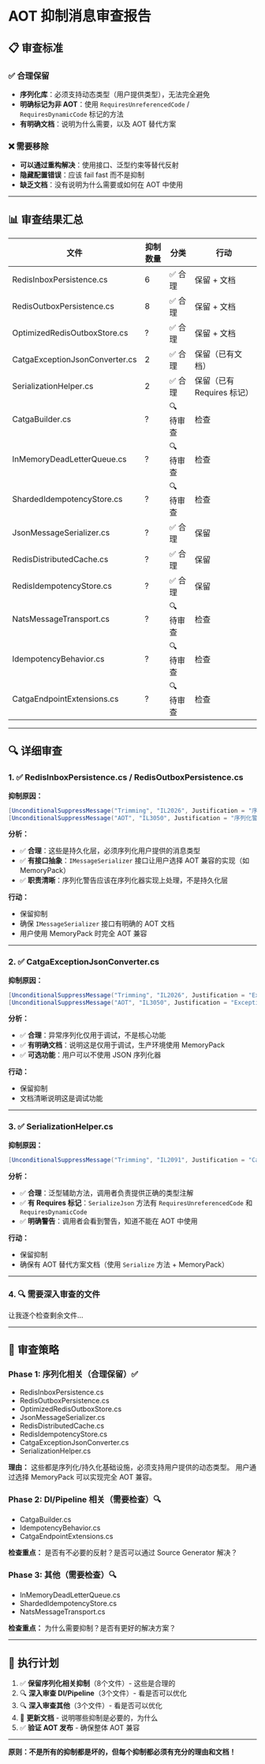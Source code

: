 # AOT 抑制消息审查报告

## 📋 审查标准

### ✅ 合理保留
- **序列化库**：必须支持动态类型（用户提供类型），无法完全避免
- **明确标记为非 AOT**：使用 `RequiresUnreferencedCode` / `RequiresDynamicCode` 标记的方法
- **有明确文档**：说明为什么需要，以及 AOT 替代方案

### ❌ 需要移除
- **可以通过重构解决**：使用接口、泛型约束等替代反射
- **隐藏配置错误**：应该 fail fast 而不是抑制
- **缺乏文档**：没有说明为什么需要或如何在 AOT 中使用

---

## 📊 审查结果汇总

| 文件 | 抑制数量 | 分类 | 行动 |
|------|---------|------|------|
| RedisInboxPersistence.cs | 6 | ✅ 合理 | 保留 + 文档 |
| RedisOutboxPersistence.cs | 8 | ✅ 合理 | 保留 + 文档 |
| OptimizedRedisOutboxStore.cs | ? | ✅ 合理 | 保留 + 文档 |
| CatgaExceptionJsonConverter.cs | 2 | ✅ 合理 | 保留（已有文档）|
| SerializationHelper.cs | 2 | ✅ 合理 | 保留（已有 Requires 标记）|
| CatgaBuilder.cs | ? | 🔍 待审查 | 检查 |
| InMemoryDeadLetterQueue.cs | ? | 🔍 待审查 | 检查 |
| ShardedIdempotencyStore.cs | ? | 🔍 待审查 | 检查 |
| JsonMessageSerializer.cs | ? | ✅ 合理 | 保留 |
| RedisDistributedCache.cs | ? | ✅ 合理 | 保留 |
| RedisIdempotencyStore.cs | ? | ✅ 合理 | 保留 |
| NatsMessageTransport.cs | ? | 🔍 待审查 | 检查 |
| IdempotencyBehavior.cs | ? | 🔍 待审查 | 检查 |
| CatgaEndpointExtensions.cs | ? | 🔍 待审查 | 检查 |

---

## 🔍 详细审查

### 1. ✅ RedisInboxPersistence.cs / RedisOutboxPersistence.cs
**抑制原因：**
```csharp
[UnconditionalSuppressMessage("Trimming", "IL2026", Justification = "序列化警告已在 IMessageSerializer 接口上标记")]
[UnconditionalSuppressMessage("AOT", "IL3050", Justification = "序列化警告已在 IMessageSerializer 接口上标记")]
```

**分析：**
- ✅ **合理**：这些是持久化层，必须序列化用户提供的消息类型
- ✅ **有接口抽象**：`IMessageSerializer` 接口让用户选择 AOT 兼容的实现（如 MemoryPack）
- ✅ **职责清晰**：序列化警告应该在序列化器实现上处理，不是持久化层

**行动：** 
- 保留抑制
- 确保 `IMessageSerializer` 接口有明确的 AOT 文档
- 用户使用 MemoryPack 时完全 AOT 兼容

---

### 2. ✅ CatgaExceptionJsonConverter.cs
**抑制原因：**
```csharp
[UnconditionalSuppressMessage("Trimming", "IL2026", Justification = "Exception serialization is for debugging only. Use MemoryPack for production AOT.")]
[UnconditionalSuppressMessage("AOT", "IL3050", Justification = "Exception serialization is for debugging only. Use MemoryPack for production AOT.")]
```

**分析：**
- ✅ **合理**：异常序列化仅用于调试，不是核心功能
- ✅ **有明确文档**：说明这是仅用于调试，生产环境使用 MemoryPack
- ✅ **可选功能**：用户可以不使用 JSON 序列化器

**行动：** 
- 保留抑制
- 文档清晰说明这是调试功能

---

### 3. ✅ SerializationHelper.cs
**抑制原因：**
```csharp
[UnconditionalSuppressMessage("Trimming", "IL2091", Justification = "Callers are responsible for ensuring T has proper DynamicallyAccessedMembers annotations.")]
```

**分析：**
- ✅ **合理**：泛型辅助方法，调用者负责提供正确的类型注解
- ✅ **有 Requires 标记**：`SerializeJson` 方法有 `RequiresUnreferencedCode` 和 `RequiresDynamicCode`
- ✅ **明确警告**：调用者会看到警告，知道不能在 AOT 中使用

**行动：** 
- 保留抑制
- 确保有 AOT 替代方案文档（使用 `Serialize` 方法 + MemoryPack）

---

### 4. 🔍 需要深入审查的文件

让我逐个检查剩余文件...

---

## 🎯 审查策略

### Phase 1: 序列化相关（合理保留）✅
- RedisInboxPersistence.cs
- RedisOutboxPersistence.cs
- OptimizedRedisOutboxStore.cs
- JsonMessageSerializer.cs
- RedisDistributedCache.cs
- RedisIdempotencyStore.cs
- CatgaExceptionJsonConverter.cs
- SerializationHelper.cs

**理由：** 这些都是序列化/持久化基础设施，必须支持用户提供的动态类型。
用户通过选择 MemoryPack 可以实现完全 AOT 兼容。

### Phase 2: DI/Pipeline 相关（需要检查）🔍
- CatgaBuilder.cs
- IdempotencyBehavior.cs
- CatgaEndpointExtensions.cs

**检查重点：** 是否有不必要的反射？是否可以通过 Source Generator 解决？

### Phase 3: 其他（需要检查）🔍
- InMemoryDeadLetterQueue.cs
- ShardedIdempotencyStore.cs
- NatsMessageTransport.cs

**检查重点：** 为什么需要抑制？是否有更好的解决方案？

---

## 🚀 执行计划

1. ✅ **保留序列化相关抑制**（8个文件）- 这些是合理的
2. 🔍 **深入审查 DI/Pipeline**（3个文件）- 看是否可以优化
3. 🔍 **深入审查其他**（3个文件）- 看是否可以优化
4. 📝 **更新文档** - 说明哪些抑制是必要的，为什么
5. ✅ **验证 AOT 发布** - 确保整体 AOT 兼容

---

**原则：不是所有的抑制都是坏的，但每个抑制都必须有充分的理由和文档！**

